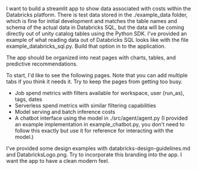 I want to build a streamlit app to show data associated with costs within the Databricks platform. There is test data stored in the ./example_data folder, which is fine for initial development and matches the table names and schema of the actual data in Databricks SQL, but the data will be coming directly out of unity catalog tables using the Python SDK. I've provided an example of what reading data out of Databricks SQL looks like with the file example_databricks_sql.py. Build that option in to the application.


The app should be organized into neat pages with charts, tables, and predictive recommendations.

To start, I'd like to see the following pages. Note that you can add multiple tabs if you think it needs it. Try to keep the pages from getting too busy.
- Job spend metrics with filters available for workspace, user (run_as), tags, dates
- Serverless spend metrics with similar filtering capabilities
- Model serving and batch inference costs
- A chatbot interface using the model in ./src/agent/agent.py (I provided an example implementation in example_chatbot.py, you don't need to follow this exactly but use it for reference for interacting with the model.)

I've provided some design examples with databricks-design-guidelines.md and DatabricksLogo.png. Try to incorporate this branding into the app. I want the app to have a clean modern feel.